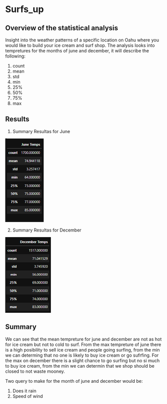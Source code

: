 # Surfs_up

## Overview of the statistical analysis
Insight into the weather patterns of a specific location on Oahu where you would like to build your ice cream and surf shop. The analysis looks into tempretures for the months of june and december, it will describe the following:

1. count 
2. mean
3. std
4. min
5. 25%
6. 50%
7. 75%
8. max 

## Results

1. Summary Resultas for June                             

![june_description](Resources/june_description.png)    


2. Summary Resultas for December

![dec_description](Resources/dec_description.png)

## Summary 
We can see that the mean tempreture for june and december are not as hot for ice cream but not to cold to surf. From the max tempreture of june there is a high posibility to sell ice cream and people going surfing, from the min we can determing that no one is likely to buy ice cream or go sufrfing. For the max on december there is a slight chance to go surfing but no si much to buy ice cream, from the min we can determin that we shop should be closed to not waste mooney. 

Two query to make for the month of june and december would be:
1. Does it rain
2. Speed of wind 